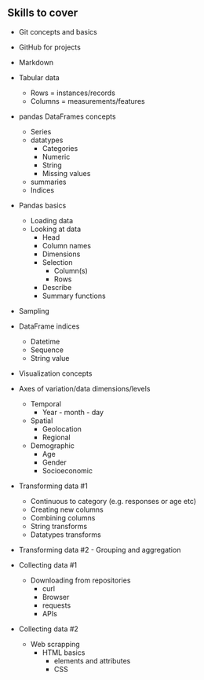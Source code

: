 ## Skills to cover

* Git concepts and basics
* GitHub for projects 
* Markdown
* Tabular data 
   * Rows = instances/records
   * Columns = measurements/features
* pandas DataFrames concepts
   * Series
   * datatypes
     * Categories
     * Numeric
     * String
     * Missing values
   * summaries
   * Indices
* Pandas basics
   * Loading data
   * Looking at data
     * Head
     * Column names
     * Dimensions
     * Selection
       * Column(s)
       * Rows
     * Describe
     * Summary functions
* Sampling

* DataFrame indices
  * Datetime
  * Sequence
  * String value
* Visualization concepts
* Axes of variation/data dimensions/levels
  * Temporal
    * Year - month - day
  * Spatial
    * Geolocation
    * Regional
  * Demographic
    * Age
    * Gender
    * Socioeconomic
* Transforming data #1
   * Continuous to category (e.g. responses or age etc)
   * Creating new columns
   * Combining columns
   * String transforms
   * Datatypes transforms

* Transforming data #2 - Grouping and aggregation

* Collecting data #1
   * Downloading from repositories
     * curl
     * Browser
     * requests
     * APIs

* Collecting data #2
   * Web scrapping
     * HTML basics
       * elements and attributes
       * CSS
